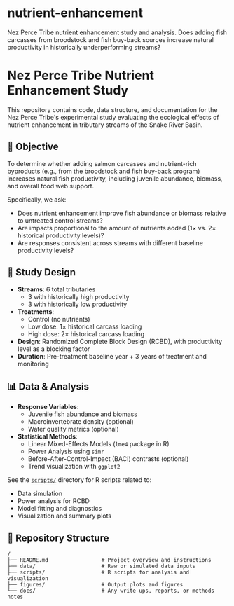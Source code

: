 # nutrient-enhancement
Nez Perce Tribe nutrient enhancement study and analysis. Does adding fish carcasses from broodstock and fish buy-back sources increase natural productivity in historically underperforming streams?
# Nez Perce Tribe Nutrient Enhancement Study

This repository contains code, data structure, and documentation for the Nez Perce Tribe's experimental study evaluating the ecological effects of nutrient enhancement in tributary streams of the Snake River Basin.

## 🎯 Objective

To determine whether adding salmon carcasses and nutrient-rich byproducts (e.g., from the broodstock and fish buy-back program) increases natural fish productivity, including juvenile abundance, biomass, and overall food web support.

Specifically, we ask:

- Does nutrient enhancement improve fish abundance or biomass relative to untreated control streams?
- Are impacts proportional to the amount of nutrients added (1× vs. 2× historical productivity levels)?
- Are responses consistent across streams with different baseline productivity levels?

## 🧪 Study Design

- **Streams**: 6 total tributaries
  - 3 with historically high productivity
  - 3 with historically low productivity
- **Treatments**:
  - Control (no nutrients)
  - Low dose: 1× historical carcass loading
  - High dose: 2× historical carcass loading
- **Design**: Randomized Complete Block Design (RCBD), with productivity level as a blocking factor
- **Duration**: Pre-treatment baseline year + 3 years of treatment and monitoring

## 📊 Data & Analysis

- **Response Variables**:
  - Juvenile fish abundance and biomass
  - Macroinvertebrate density (optional)
  - Water quality metrics (optional)
- **Statistical Methods**:
  - Linear Mixed-Effects Models (`lme4` package in R)
  - Power Analysis using `simr`
  - Before-After-Control-Impact (BACI) contrasts (optional)
  - Trend visualization with `ggplot2`

See the [`scripts/`](./scripts) directory for R scripts related to:
- Data simulation
- Power analysis for RCBD
- Model fitting and diagnostics
- Visualization and summary plots

## 📁 Repository Structure

```text
/
├── README.md                 # Project overview and instructions
├── data/                     # Raw or simulated data inputs
├── scripts/                  # R scripts for analysis and visualization
├── figures/                  # Output plots and figures
└── docs/                     # Any write-ups, reports, or methods notes
